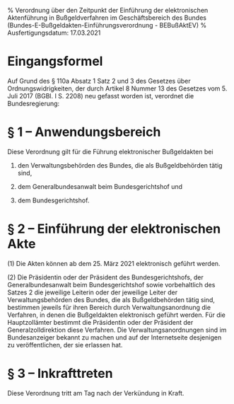 % Verordnung über den Zeitpunkt der Einführung der elektronischen Aktenführung in Bußgeldverfahren im Geschäftsbereich des Bundes  (Bundes-E-Bußgeldakten-Einführungsverordnung - BEBußAktEV)
% Ausfertigungsdatum: 17.03.2021
 
# Eingangsformel

Auf Grund des § 110a Absatz 1 Satz 2 und 3 des Gesetzes über Ordnungswidrigkeiten, der durch Artikel 8 Nummer 13 des Gesetzes vom 5. Juli 2017 (BGBl. I S. 2208) neu gefasst worden ist, verordnet die Bundesregierung:

# § 1 – Anwendungsbereich

Diese Verordnung gilt für die Führung elektronischer Bußgeldakten bei

1. den Verwaltungsbehörden des Bundes, die als Bußgeldbehörden tätig sind,

2. dem Generalbundesanwalt beim Bundesgerichtshof und

3. dem Bundesgerichtshof.

# § 2 – Einführung der elektronischen Akte

(1) Die Akten können ab dem 25. März 2021 elektronisch geführt werden.

(2) Die Präsidentin oder der Präsident des Bundesgerichtshofs, der Generalbundesanwalt beim Bundesgerichtshof sowie vorbehaltlich des Satzes 2 die jeweilige Leiterin oder der jeweilige Leiter der Verwaltungsbehörden des Bundes, die als Bußgeldbehörden tätig sind, bestimmen jeweils für ihren Bereich durch Verwaltungsanordnung die Verfahren, in denen die Bußgeldakten elektronisch geführt werden. Für die Hauptzollämter bestimmt die Präsidentin oder der Präsident der Generalzolldirektion diese Verfahren. Die Verwaltungsanordnungen sind im Bundesanzeiger bekannt zu machen und auf der Internetseite desjenigen zu veröffentlichen, der sie erlassen hat.

# § 3 – Inkrafttreten

Diese Verordnung tritt am Tag nach der Verkündung in Kraft.
